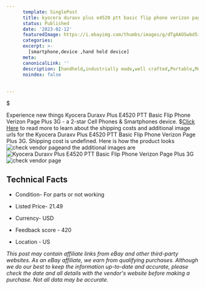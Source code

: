 ```yaml
---
      template: SinglePost
      title: kyocera duraxv plus e4520 ptt basic flip phone verizon page plus 3g
      status: Published
      date: '2023-02-12'
      featuredImage: https://i.ebayimg.com/thumbs/images/g/dTgAAOSwbd5ifC9b/s-l225.jpg
      categories: 
      excerpt: >-
        [smartphone,device ,hand held device]
      meta:
      canonicalLink: ''
      description: [handheld,industrially made,well crafted,Portable,Mobile,Compact,Convenient,Lightweight,Maneuverable,Man-portable,Miniature,Carriable,Hand-held,Light,Holdable,Transportable,Mobile device,Pocket-sized,On-the-go,Wireless,Cordless,Compact size,Convenient size, smartphone,device ,hand held device]
      noindex: false
      
        
---
```

$

Experience new things Kyocera Duraxv Plus E4520 PTT Basic Flip Phone Verizon Page Plus 3G - a 2-star Cell Phones & Smartphones device.
$[Click Here](https://www.ebay.com/itm/325185818049?hash=item4bb695cdc1%3Ag%3AdTgAAOSwbd5ifC9b&mkevt=1&mkcid=1&mkrid=711-53200-19255-0&campid=%253CePNCampaignId%253E&customid=%253CreferenceId%253E&toolid=10049) to read more to learn about the shipping costs and additional image urls for the Kyocera Duraxv Plus E4520 PTT Basic Flip Phone Verizon Page Plus 3G. Shipping cost is undefined. Here is how the product looks ![check vendor page](https://i.ebayimg.com/thumbs/images/g/dTgAAOSwbd5ifC9b/s-l225.jpg)and the additional images are![Kyocera Duraxv Plus E4520 PTT Basic Flip Phone Verizon Page Plus 3G](https://i.ebayimg.com/images/g/dTgAAOSwbd5ifC9b/s-l1600.jpg)![check vendor page](https://origin-galleryplus.ebayimg.com/ws/web/325185818049_2_0_1/225x225.jpg,https://origin-galleryplus.ebayimg.com/ws/web/325185818049_3_0_1/225x225.jpg)



 ## Technical Facts 



     
      

 - Condition- For parts or not working 


      

 - Listed Price- 21.49 


      

 - Currency- USD 


      

 - Feedback score - 420 


      

 - Location - US 


      
      

 *_This post may contain affiliate links from eBay and other third-party websites. As an eBay affiliate, we earn from qualifying purchases. Although we do our best to keep the information up-to-date and accurate, please check the date and all details with the vendor's website before making a purchase. Not all data may be accurate._*






